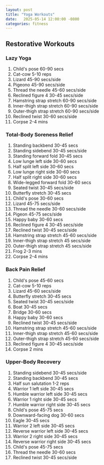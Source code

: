 ```yaml
---
layout: post
title: "Yoga Workouts"
date:   2025-05-14 12:00:00 -0800
categories: fitness
---
```


## Restorative Workouts

### Lazy Yoga
1. Child's pose 60-90 secs
1. Cat-cow 5-10 reps
1. Lizard 45-90 secs/side
1. Pigeono 45-90 secs/side
1. Thread the needle 45-60 secs/side
1. Reclined figure 4 30-45 secs/side
1. Hamstring strap stretch 60-90 secs/side
1. Inner-thigh strap stretch 60-90 secs/side
1. Outer-thigh strap stretch 60-90 secs/side
1. Reclined twist 30-60 secs/side
1. Corpse 2-4 mins

### Total-Body Soreness Relief
1. Standing backbend 30-45 secs
1. Standing sidebend 30-45 secs/side
1. Standing forward fold 30-45 secs
1. Low lunge left side 30-60 secs
1. Half split left side 30-60 secs
1. Low lunge right side 30-60 secs
1. Half split right side 30-60 secs
1. Wide-legged forward fold 30-60 secs
1. Seated twist 30-45 secs/side
1. Butterfly stretch 30-45 secs
1. Child's pose 30-60 secs
1. Lizard 45-75 secs/side
1. Thread the needle 30-60 secs/side
1. Pigeon 45-75 secs/side
1. Happy baby 30-60 secs
1. Reclined figure 4 30-45 secs/side
1. Reclined twist 30-45 secs/side
1. Hamstring strap stretch 45-60 secs/side
1. Inner-thigh strap stretch 45 secs/side
1. Outer-thigh strap stretch 45 secs/side
1. Frog 2-3 mins
1. Corpse 2-4 mins

### Back Pain Relief
1. Child's pose 45-60 secs
1. Cat-cow 5-10 reps
1. Lizard 45-60 secs/side
1. Butterfly stretch 30-45 secs
1. Seated twist 30-45 secs/side
1. Boat 30-45 secs
1. Bridge 30-60 secs
1. Happy baby 30-60 secs
1. Reclined twist 30-45 secs/side
1. Hamstring strap stretch 45-60 secs/side
1. Inner-thigh strap stretch 45-60 secs/side
1. Outer-thigh strap stretch 45-60 secs/side
1. Reclined figure 4 30-45 secs/side
1. Corpse 2 mins

### Upper-Body Recovery
1. Standing sidebend 30-45 secs/side
1. Standing backbend 30-45 secs
1. Half sun salutation 1-2 reps
1. Warrior 1  left side 30-45 secs
1. Humble warrior left side 30-45 secs
1. Warrior 1 right side 30-45 secs
1. Humble warrior right side 30-45 secs
1. Child's pose 45-75 secs
1. Downward-facing dog 30-60 secs
1. Eagle 30-45 secs
1. Warrior 2 left side 30-45 secs
1. Reverse warrior left side 30-45 secs
1. Warrior 2 right side 30-45 secs
1. Reverse warrior right side 30-45 secs
1. Child's pose 45-75 secs
1. Thread the needle 30-60 secs
1. Reclined twist 30-45 secs/side          


